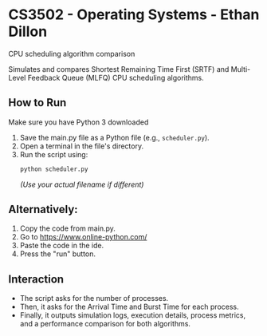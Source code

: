 # CS3502 - Operating Systems - Ethan Dillon
CPU scheduling algorithm comparison

Simulates and compares Shortest Remaining Time First (SRTF) and  Multi-Level Feedback Queue (MLFQ) CPU scheduling algorithms.


## How to Run
Make sure you have Python 3 downloaded

1.  Save the main.py file as a Python file (e.g., `scheduler.py`).
2.  Open a terminal in the file's directory.
3.  Run the script using:
    ```bash
    python scheduler.py
    ```
    *(Use your actual filename if different)*

## Alternatively: 

1. Copy the code from main.py.
2. Go to https://www.online-python.com/
3. Paste the code in the ide.
4. Press the "run" button.

## Interaction

* The script asks for the number of processes.
* Then, it asks for the Arrival Time and Burst Time for each process.
* Finally, it outputs simulation logs, execution details, process metrics, and a performance comparison for both algorithms.
